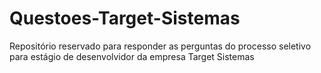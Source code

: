 # Questoes-Target-Sistemas
Repositório reservado para responder as perguntas do processo seletivo para estágio de desenvolvidor da empresa Target Sistemas
